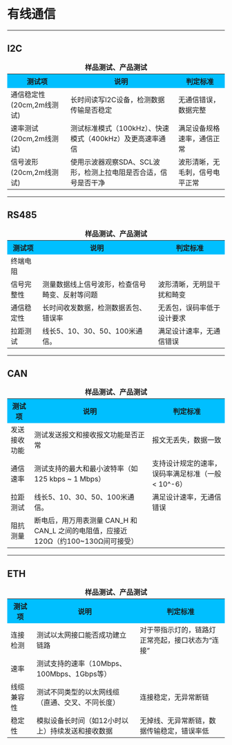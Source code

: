 # 有线通信

<section class="sel" data-key="I2C">

------------------------------------------
## I2C
 
<table>
  <caption style="caption-side:top; font-weight:bold; text-align:center; margin-bottom:4px;">样品测试、产品测试</caption>
  <tr style="background-color:#00BFFF;">
    <th>测试项</th>
    <th>说明</th>
    <th>判定标准</th>
  </tr>
  <tr>
    <td>通信稳定性(20cm,2m线测试)</td>
    <td>长时间读写I2C设备，检测数据传输是否稳定</td>
    <td>无通信错误，数据完整</td>
  </tr>
  <tr>
    <td>速率测试(20cm,2m线测试)</td>
    <td>测试标准模式（100kHz）、快速模式（400kHz）及更高速率通信</td>
    <td>满足设备规格速率，通信正常</td>
  </tr>
  <tr>
    <td>信号波形(20cm,2m线测试)</td>
    <td>使用示波器观察SDA、SCL波形，检测上拉电阻是否合适，信号是否干净</td>
    <td>波形清晰，无毛刺，信号电平正常</td>
  </tr>
</table>

</section>


<section class="sel" data-key="RS485">

------------------------------------------
## RS485

<table>
  <caption style="caption-side:top; font-weight:bold; text-align:center; margin-bottom:4px;">样品测试、产品测试</caption>
  <tr style="background-color:#00BFFF;">
    <th>测试项</th>
    <th>说明</th>
    <th>判定标准</th>
  </tr>
  <tr>
    <td>终端电阻</td>
    <td></td>
    <td></td>
  </tr>
  <tr>
    <td>信号完整性</td>
    <td>测量数据线上信号波形，检查信号畸变、反射等问题</td>
    <td>波形清晰，无明显干扰和畸变</td>
  </tr>
  <tr>
    <td>通信稳定性</td>
    <td>长时间收发数据，检测数据丢包、错误率</td>
    <td>无丢包，误码率低于设计要求</td>
  </tr>
  <tr>
    <td>拉距测试</td>
    <td>线长5、10、30、50、100米通信。</td>
    <td>满足设计速率，无通信错误</td>
  </tr>
</table>
 
</section>


<section class="sel" data-key="CAN">

------------------------------------------
## CAN
 
<table>
  <caption style="caption-side:top; font-weight:bold; text-align:center; margin-bottom:4px;">样品测试、产品测试</caption>
  <tr style="background-color:#00BFFF;">
    <th>测试项</th>
    <th>说明</th>
    <th>判定标准</th>
  </tr>
  <tr>
    <td>发送接收功能</td>
    <td>测试发送报文和接收报文功能是否正常</td>
    <td>报文无丢失，数据一致</td>
  </tr>
  <tr>
    <td>通信速率</td>
    <td>测试支持的最大和最小波特率（如125 kbps ~ 1 Mbps）</td>
    <td>支持设计规定的速率，误码率满足标准（一般 &lt; 10^-6）</td>
  </tr>
  <tr>
    <td>拉距测试</td>
    <td>线长5、10、30、50、100米通信。</td>
    <td>满足设计速率，无通信错误</td>
  </tr>
  <tr>
    <td>阻抗测量</td>
    <td>断电后，用万用表测量 CAN_H 和 CAN_L 之间的电阻值，应接近120Ω（约100~130Ω间可接受）</td>
    <td></td>
  </tr>
</table>

</section>


<section class="sel" data-key="ETH">

------------------------------------------
## ETH
 
<table>
  <caption style="caption-side:top; font-weight:bold; text-align:center; margin-bottom:4px;">样品测试、产品测试</caption>
  <tr style="background-color:#00BFFF;">
    <th>测试项</th>
    <th>说明</th>
    <th>判定标准</th>
  </tr>
  <tr>
    <td>连接检测</td>
    <td>测试以太网接口能否成功建立链路</td>
    <td>对于带指示灯的，链路灯正常亮起，接口状态为“连接”</td>
  </tr>
  <tr>
    <td>速率</td>
    <td>测试支持的速率（10Mbps、100Mbps、1Gbps等）</td>
    <td></td>
  </tr>
  <tr>
    <td>线缆兼容性</td>
    <td>测试不同类型的以太网线缆（直通、交叉、不同长度）</td>
    <td>连接稳定，无异常断链</td>
  </tr>
  <tr>
    <td>稳定性</td>
    <td>模拟设备长时间（如12小时以上）持续发送和接收数据</td>
    <td>无掉线、无异常断链，数据传输稳定，错误率低</td>
  </tr>
</table>

</section>
